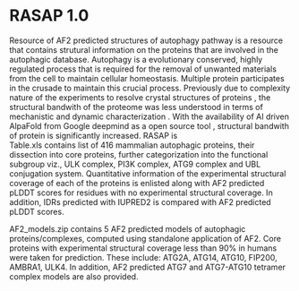 # RASAP 1.0
Resource of AF2 predicted structures of autophagy pathway is a resource that contains strutural information on the proteins that are involved in the autophagic database.
Autophagy is a evolutionary conserved, highly regulated process that is required for the removal of unwanted materials from the cell to maintain cellular homeostasis.
Multiple protein participates in the crusade to maintain this crucial process. Previously due to complexity nature of the experiments to resolve  crystal structures of proteins , the structural bandwith of the proteome was less understood in terms of mechanistic and dynamic characterization . With the availability of AI driven AlpaFold from Google deepmind as a open source tool , structural bandwith of protein is significantly increased.
RASAP is  
Table.xls contains list of 416 mammalian autophagic proteins, their dissection into core proteins, further categorization into the functional subgroup viz., ULK complex, PI3K complex, ATG9 complex and UBL conjugation system. Quantitative information of the experimental structural coverage of each of the proteins is enlisted along with AF2 predicted pLDDT scores for residues with no experimental structural coverage. In addition, IDRs predicted with IUPRED2 is compared with AF2 predicted pLDDT scores.

AF2_models.zip contains 5 AF2 predicted models of autophagic proteins/complexes, computed using standalone application of AF2. Core proteins with experimental structural coverage less than 90% in humans were taken for prediction. These include: ATG2A, ATG14, ATG10, FIP200, AMBRA1, ULK4. In addition, AF2 predicted ATG7 and ATG7-ATG10 tetramer complex models are also provided.
